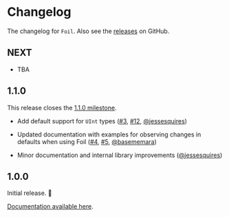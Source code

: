 # Changelog

The changelog for `Foil`. Also see the [releases](https://github.com/jessesquires/Foil/releases) on GitHub.

NEXT
-----

- TBA

1.1.0
-----

This release closes the [1.1.0 milestone](https://github.com/jessesquires/Foil/milestone/1?closed=1).

- Add default support for `UInt` types ([#3](https://github.com/jessesquires/Foil/issues/3), [#12](https://github.com/jessesquires/Foil/pull/12), [@jessesquires](https://github.com/jessesquires))

- Updated documentation with examples for observing changes in defaults when using Foil ([#4](https://github.com/jessesquires/Foil/issues/4), [#5](https://github.com/jessesquires/Foil/pull/5), [@basememara](https://github.com/basememara))

- Minor documentation and internal library improvements ([@jessesquires](https://github.com/jessesquires))

1.0.0
-----

Initial release. 🎉

[Documentation available here](https://jessesquires.github.io/Foil/).
